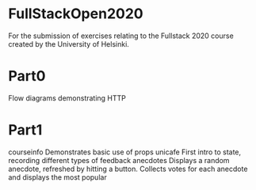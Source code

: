 # FullStackOpen2020

For the submission of exercises relating to the Fullstack 2020 course created by the University of Helsinki.


# Part0
  Flow diagrams demonstrating HTTP 
# Part1
  courseinfo
    Demonstrates basic use of props
   unicafe
    First intro to state, recording different types of feedback
   anecdotes
    Displays a random anecdote, refreshed by hitting a button. Collects votes for each anecdote and displays the most popular
